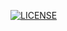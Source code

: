 [![LICENSE](https://img.shields.io/github/license/<souravverma3738>/sem?style=flat-square)](https://github.com/<souravverma3738>/sem/blob/master/LICENSE)
